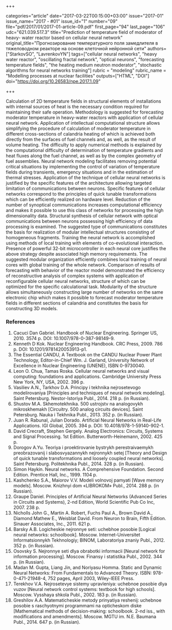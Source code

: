 +++

categories="article"
date="2017-03-22T00:15:00+03:00"
issue="2017-01"
issue_name="2017 - #01"
issue_id="1"
number="09"
file="pdf/2017/01/2017-01-article-09.pdf"
first_page="94"
last_page="106"
udc="621.039.517.3"
title="Prediction of temperature field of moderator of heavy- water reactor based on cellular neural network"
original_title="Прогнозирование температурного поля замедлителя в тяжеловодном реакторе на основе клеточной нейронной сети"
authors=["StarkovSO", "LavrenkovYN"]
tags=["cellular neural networks", "heavy water reactor", "oscillating fractal network", "optical neurons", "forecasting temperature fields", "the heating medium neutron moderator", "stochastic algorithms for neural networks training"]
rubric = "modeling"
rubric_name = "Modelling processes at nuclear facilities"
outputs=["HTML", "DOI"]
doi="https://doi.org/10.26583/npe.2017.1.09"

+++

Calculation of 2D temperature fields in structural elements of installations with internal sources of heat is the necessary condition required for maintaining their safe operation. Methodology is suggested for forecasting moderator temperature in heavy-water reactors with application of cellular neural network. Application of intellectual computational structure allows simplifying the procedure of calculation of moderator temperature in different cross-sections of calandria heating of which is achieved both directly from the surfaces of fuel channels and, as well, as the result of volume heating. The difficulty to apply numerical methods is explained by the computational difficulty of determination of temperature gradients and heat fluxes along the fuel channel, as well as by the complex geometry of fuel assemblies. Neural network modeling facilitates removing potential critical situations by implementing the control of variation of temperature fields during transients, emergency situations and in the estimation of thermal stresses. Application of the technique of cellular neural networks is justified by the specific features of the architecture allowing targeted limitation of communications between neurons. Specific features of cellular networks correspond to the principles of quick tunable transformations which can be efficiently realized on hardware level. Reduction of the number of synoptical communications increases computational efficiency and makes it possible to use this class of networks for processing the high dimensionality data. Structural synthesis of cellular network with optical communications between neurons possessing high efficiency of data processing is examined. The suggested type of communications constitutes the basis for realization of modular intellectual structures consisting of homogeneous fragments. Training the neural network is accomplished using methods of local training with elements of co-evolutional interaction. Presence of powerful 32-bit microcontroller in each neural core justifies the above strategy despite associated high memory requirements. The suggested modular organization efficiently combines local training of neural cores with global training of the whole network. Comparison of results of forecasting with behavior of the reactor model demonstrated the efficiency of reconstructive analysis of complex systems with application of reconfigurable cellular neural networks, structure of which can be optimized for the specific calculational task. Modularity of the structure allows simultaneously constructing large number of networks on the same electronic chip which makes it possible to forecast moderator temperature fields in different sections of calandria and constitutes the basis for constructing 3D models.

### References

1. Cacuci Dan Gabriel. Handbook of Nuclear Engineering. Springer US, 2010. 3574 p. DOI: 10.1007/978-0-387-98149-9.
2. Kenneth D Kok. Nuclear Engineering Handbook. CRC Press, 2009. 786 p. DOI: 10.1201/9781420053913-p1.
3. The Essential CANDU, A Textbook on the CANDU Nuclear Power Plant Technology, Editor-in-Chief Wm. J. Garland, University Network of Excellence in Nuclear Engineering (UNENE), ISBN 0-9730040.
4. Leon O. Chua, Tamas Roska. Cellular neural networks and visual computing: foundations and applications. Cambridge University Press New York, NY, USA, 2002. 396 p.
5. Vasiliev A.N., Tarkhov D.A. Principy i tekhnika nejrosetevogo modelirovaniya [Principles and techniques of neural network modeling]. Saint Petersburg. Nestor-Istoriya Publ., 2014. 218 p. (in Russian).
6. Shustov M.A. Skhemotekhnika. 500 ustrojstv na analogovykh mikroskhemakh [Circuitry. 500 analog circuits devices]. Saint Petersburg. Nauka i Tekhnika Publ., 2013. 352 p. (in Russian).
7. Juan R. Rabunal, Julian Dorado. Artificial Neural Networks in Real-Life Applications. IGI Global, 2005. 394 p. DOI: 10.4018/978-1-59140-902-1.
8. David Crecraft, Stephen Gergely. Analog Electronics: Circuits, Systems and Signal Processing. 1st Edition. Butterworth-Heinemann, 2002. 425 p.
9. Dorogov A.Yu. Teoriya i proektirovanie bystrykh perestraivaemykh preobrazovanij i slabosvyazannykh nejronnykh setej [Theory and Design of quick tunable transformations and loosely coupled neural networks]. Saint Petersburg. Politekhnika Publ., 2014. 328 p. (in Russian).
10. Simon Haykin. Neural networks. A Comprehensive Foundation. Second Edition. Prentice Hall, Inc., 1999. 1104 p.
11. Kashchenko S.A., Maiorov V.V. Modeli volnovoj pamyati [Wave memory models]. Moscow. Knizhnyi dom «LIBROKOM» Publ., 2014. 288 p. (in Russian).
12. Graupe Daniel. Principles of Artificial Neural Networks (Advanced Series in Circuits and Systems), 2-nd Edition, World Scientific Pub Co Inc, 2007. 238 p.
13. Nicholls John G., Martin A. Robert, Fuchs Paul A., Brown David A., Diamond Mathew E., Weisblat David. From Neuron to Brain, Fifth Edition. Sinauer Associates, Inc., 2011. 621 p.
14. Barsky A.B. Logicheskie nejronnye seti: uchebhoe posobie [Logical neural networks: schoolbook]. Moscow. Internet-Universitet Informatsionnykh Tekhnologiy; BINOM, Laboratoriya znaniy Publ., 2012. 352 p. (in Russian).
15. Osovsky S. Nejronnye seti dlya obrabotki informacii [Neural network for information processing]. Moscow. Finansy i statistika Publ., 2002. 344 p. (in Russian).
16. Madan M. Gupta, Liang Jin, and Noriyasu Homma. Static and Dynamic Neural Networks: From Fundamentals to Advanced Theory. ISBN: 978-0-471-21948-4, 752 pages, April 2003, Wiley-IEEE Press.
17. Terekhov V.A. Nejrosetevye sistemy upravleniya: uchebnoe posobie dlya vuzov [Neural network control systems: textbook for high schools]. Moscow. Vysshaya shkola Publ., 2002. 183 p. (in Russian).
18. Greshilov A.A. Matematicheskie metody prinyatiya reshenij: uchebnoe posobie s raschyotnymi programmami na opticheskom diske [Mathematical methods of decision-making: schoolbook. 2-nd iss., with modifications and amendments]. Moscow. MGTU im. N.E. Baumana Publ., 2014. 647 p. (in Russian).